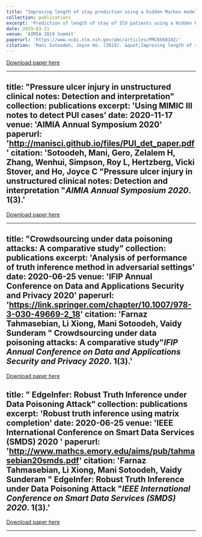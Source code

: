 ```yaml
---
title: "Improving length of stay prediction using a hidden Markov model"
collection: publications
excerpt: 'Prediction of length of stay of ICU patients using a Hidden Markov Model.'
date: 2019-03-21
venue: 'AIMIA 2019 Summit'
paperurl: 'https://www.ncbi.nlm.nih.gov/pmc/articles/PMC6568102/'
citation: 'Mani Sotoodeh, Joyce Ho. (2019). &quot;Improving length of stay prediction using a hidden Markov model.&quot; <i>AMIA 2019 Summit</i>. 1(3).'
---
```


[Download paper here](http://manisci.github.io/files/pred_length.pdf)

---
title: "Pressure ulcer injury in unstructured clinical notes: Detection and interpretation"
collection: publications
excerpt: 'Using MIMIC III notes to detect PUI cases'
date: 2020-11-17
venue: 'AIMIA Annual Symposium 2020'
paperurl: 'http://manisci.github.io/files/PUI_det_paper.pdf'
citation: 'Sotoodeh, Mani, Gero, Zelalem H, Zhang, Wenhui, Simpson, Roy L, Hertzberg, Vicki Stover, and Ho, Joyce C &quot;Pressure ulcer injury in unstructured clinical notes: Detection and interpretation &quot;<i>AIMIA Annual Symposium 2020</i>. 1(3).'
---

[Download paper here](http://manisci.github.io/files/PUI_det_paper.pdf)

---
title: "Crowdsourcing under data poisoning attacks: A comparative study"
collection: publications
excerpt: 'Analysis of performance of truth inference method in adversarial settings'
date: 2020-06-25
venue: 'IFIP Annual Conference on Data and Applications Security and Privacy 2020'
paperurl: 'https://link.springer.com/chapter/10.1007/978-3-030-49669-2_18'
citation: 'Farnaz Tahmasebian, Li Xiong, Mani Sotoodeh, Vaidy Sunderam  &quot; Crowdsourcing under data poisoning attacks: A comparative study&quot;<i>IFIP Annual Conference on Data and Applications Security and Privacy 2020</i>. 1(3).'
---
[Download paper here](http://manisci.github.io/files/crowd_paper.pdf)


title: " EdgeInfer: Robust Truth Inference under Data Poisoning Attack"
collection: publications
excerpt: 'Robust truth inference using matrix completion'
date: 2020-06-25
venue: 'IEEE International Conference on Smart Data Services (SMDS) 2020 '
paperurl: 'http://www.mathcs.emory.edu/aims/pub/tahmasebian20smds.pdf'
citation: 'Farnaz Tahmasebian, Li Xiong, Mani Sotoodeh, Vaidy Sunderam &quot; EdgeInfer: Robust Truth Inference under Data Poisoning Attack  &quot;<i>IEEE International Conference on Smart Data Services (SMDS) 2020</i>. 1(3).'
---
[Download paper here](http://manisci.github.io/files/edge_paper.pdf)

---
